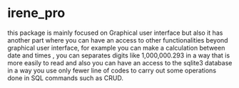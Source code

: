 # irene_pro
this package is mainly focused on Graphical user interface but also it has another part where 
you can have an access to other functionalities beyond graphical user interface, for example you can make a calculation between date and times 
, you can separates digits like 1,000,000.293 in a way that is more easily to read and also you can have an access to the sqlite3 
database in a way you use only fewer line of codes to carry out some operations done in SQL commands such as CRUD.
